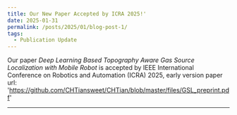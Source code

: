 ```yaml
---
title: Our New Paper Accepted by ICRA 2025!'
date: 2025-01-31
permalink: /posts/2025/01/blog-post-1/
tags:
  - Publication Update
---
```


Our paper _Deep Learning Based Topography Aware Gas Source Localization with Mobile Robot_ is accepted by IEEE International Conference on Robotics and Automation (ICRA) 2025, early version paper url: 'https://github.com/CHTiansweet/CHTian/blob/master/files/GSL_preprint.pdf'

------
